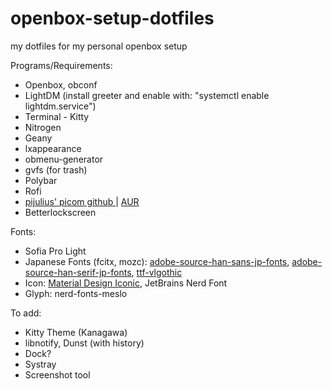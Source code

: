 # openbox-setup-dotfiles
my dotfiles for my personal openbox setup

Programs/Requirements:
<ul>
  <li>Openbox, obconf </li>
  <li>LightDM (install greeter and enable with: "systemctl enable lightdm.service")</li>
  <li>Terminal - Kitty</li>
  <li>Nitrogen</li>
  <li>Geany</li>
  <li>lxappearance</li>
  <li>obmenu-generator</li>
  <li>gvfs (for trash)</li>
  <li>Polybar</li>
  <li>Rofi</li>
  <li><a href=https://github.com/pijulius/picom> pijulius' picom github </a> | <a href=https://aur.archlinux.org/packages/picom-pijulius-git> AUR </a></li>
  <li>Betterlockscreen</li>
</ul>
Fonts:
<ul>
  <li>Sofia Pro Light</li>
  <li>Japanese Fonts (fcitx, mozc): <a href=https://archlinux.org/packages/?name=adobe-source-han-sans-jp-fonts>adobe-source-han-sans-jp-fonts</a>, <a href=https://archlinux.org/packages/?name=adobe-source-han-serif-jp-fonts>adobe-source-han-serif-jp-fonts</a>, <a href=https://aur.archlinux.org/packages/ttf-vlgothic/>ttf-vlgothic</a> </li>
  <li>Icon: <a href=https://aur.archlinux.org/packages/ttf-material-design-iconic-font>Material Design Iconic</a>, JetBrains Nerd Font</li>
  <li>Glyph: nerd-fonts-meslo</li>
</ul>

To add:
<ul>
	<li>Kitty Theme (Kanagawa)</li>
	<li>libnotify, Dunst (with history)</li>
	<li>Dock?</li>
	<li>Systray</li>
	<li>Screenshot tool</li>
</ul>
